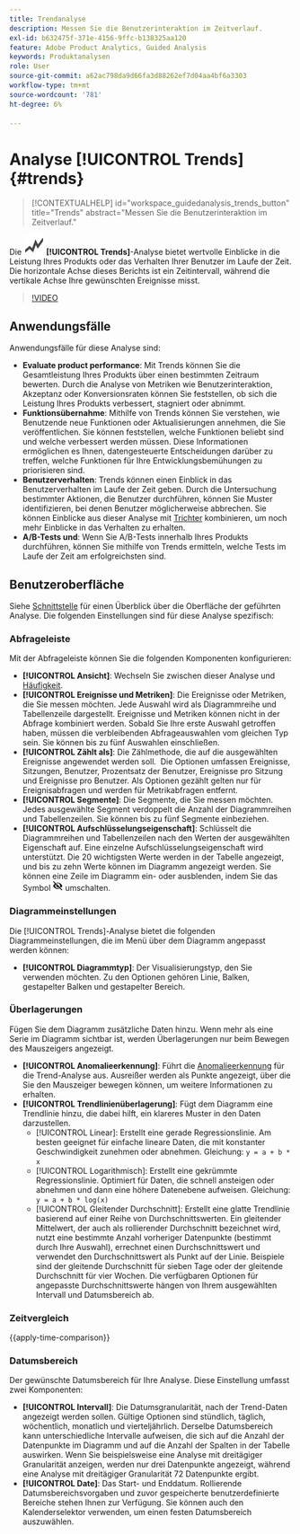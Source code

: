 ```yaml
---
title: Trendanalyse
description: Messen Sie die Benutzerinteraktion im Zeitverlauf.
exl-id: b632475f-371e-4156-9ffc-b138325aa120
feature: Adobe Product Analytics, Guided Analysis
keywords: Produktanalysen
role: User
source-git-commit: a62ac798da9d66fa3d88262ef7d04aa4bf6a3303
workflow-type: tm+mt
source-wordcount: '781'
ht-degree: 6%

---
```


# Analyse [!UICONTROL Trends] {#trends}

<!-- markdownlint-disable MD034 -->

>[!CONTEXTUALHELP]
>id="workspace_guidedanalysis_trends_button"
>title="Trends"
>abstract="Messen Sie die Benutzerinteraktion im Zeitverlauf."

<!-- markdownlint-enable MD034 -->

Die ![GraphTrend](/help/assets/icons/GraphTrend.svg) **[!UICONTROL Trends]**-Analyse bietet wertvolle Einblicke in die Leistung Ihres Produkts oder das Verhalten Ihrer Benutzer im Laufe der Zeit. Die horizontale Achse dieses Berichts ist ein Zeitintervall, während die vertikale Achse Ihre gewünschten Ereignisse misst.

>[!VIDEO](https://video.tv.adobe.com/v/3421666/?learn=on)

## Anwendungsfälle

Anwendungsfälle für diese Analyse sind:

* **Evaluate product performance**: Mit Trends können Sie die Gesamtleistung Ihres Produkts über einen bestimmten Zeitraum bewerten. Durch die Analyse von Metriken wie Benutzerinteraktion, Akzeptanz oder Konversionsraten können Sie feststellen, ob sich die Leistung Ihres Produkts verbessert, stagniert oder abnimmt.
* **Funktionsübernahme**: Mithilfe von Trends können Sie verstehen, wie Benutzende neue Funktionen oder Aktualisierungen annehmen, die Sie veröffentlichen. Sie können feststellen, welche Funktionen beliebt sind und welche verbessert werden müssen. Diese Informationen ermöglichen es Ihnen, datengesteuerte Entscheidungen darüber zu treffen, welche Funktionen für Ihre Entwicklungsbemühungen zu priorisieren sind.
* **Benutzerverhalten**: Trends können einen Einblick in das Benutzerverhalten im Laufe der Zeit geben. Durch die Untersuchung bestimmter Aktionen, die Benutzer durchführen, können Sie Muster identifizieren, bei denen Benutzer möglicherweise abbrechen. Sie können Einblicke aus dieser Analyse mit [Trichter](funnel.md) kombinieren, um noch mehr Einblicke in das Verhalten zu erhalten.
* **A/B-Tests und**: Wenn Sie A/B-Tests innerhalb Ihres Produkts durchführen, können Sie mithilfe von Trends ermitteln, welche Tests im Laufe der Zeit am erfolgreichsten sind.

## Benutzeroberfläche

Siehe [Schnittstelle](../overview.md#interface) für einen Überblick über die Oberfläche der geführten Analyse. Die folgenden Einstellungen sind für diese Analyse spezifisch:

### Abfrageleiste

Mit der Abfrageleiste können Sie die folgenden Komponenten konfigurieren:

* **[!UICONTROL Ansicht]**: Wechseln Sie zwischen dieser Analyse und [Häufigkeit](frequency.md).
* **[!UICONTROL Ereignisse und Metriken]**: Die Ereignisse oder Metriken, die Sie messen möchten. Jede Auswahl wird als Diagrammreihe und Tabellenzeile dargestellt. Ereignisse und Metriken können nicht in der Abfrage kombiniert werden. Sobald Sie Ihre erste Auswahl getroffen haben, müssen die verbleibenden Abfrageauswahlen vom gleichen Typ sein. Sie können bis zu fünf Auswahlen einschließen.
* **[!UICONTROL Zählt als]**: Die Zählmethode, die auf die ausgewählten Ereignisse angewendet werden soll.  Die Optionen umfassen Ereignisse, Sitzungen, Benutzer, Prozentsatz der Benutzer, Ereignisse pro Sitzung und Ereignisse pro Benutzer. Als Optionen gezählt gelten nur für Ereignisabfragen und werden für Metrikabfragen entfernt.
* **[!UICONTROL Segmente]**: Die Segmente, die Sie messen möchten. Jedes ausgewählte Segment verdoppelt die Anzahl der Diagrammreihen und Tabellenzeilen. Sie können bis zu fünf Segmente einbeziehen.
* **[!UICONTROL Aufschlüsselungseigenschaft]**: Schlüsselt die Diagrammreihen und Tabellenzeilen nach den Werten der ausgewählten Eigenschaft auf. Eine einzelne Aufschlüsselungseigenschaft wird unterstützt. Die 20 wichtigsten Werte werden in der Tabelle angezeigt, und bis zu zehn Werte können im Diagramm angezeigt werden. Sie können eine Zeile im Diagramm ein- oder ausblenden, indem Sie das Symbol ![Ausblenden anzeigen](../assets/hide-in-chart.png) umschalten.

### Diagrammeinstellungen

Die [!UICONTROL Trends]-Analyse bietet die folgenden Diagrammeinstellungen, die im Menü über dem Diagramm angepasst werden können:

* **[!UICONTROL Diagrammtyp]**: Der Visualisierungstyp, den Sie verwenden möchten. Zu den Optionen gehören Linie, Balken, gestapelter Balken und gestapelter Bereich.

### Überlagerungen

Fügen Sie dem Diagramm zusätzliche Daten hinzu. Wenn mehr als eine Serie im Diagramm sichtbar ist, werden Überlagerungen nur beim Bewegen des Mauszeigers angezeigt.

* **[!UICONTROL Anomalieerkennung]**: Führt die [Anomalieerkennung](/help/analysis-workspace/c-anomaly-detection/anomaly-detection.md) für die Trend-Analyse aus. Ausreißer werden als Punkte angezeigt, über die Sie den Mauszeiger bewegen können, um weitere Informationen zu erhalten.
* **[!UICONTROL Trendlinienüberlagerung]**: Fügt dem Diagramm eine Trendlinie hinzu, die dabei hilft, ein klareres Muster in den Daten darzustellen.
   * [!UICONTROL Linear]: Erstellt eine gerade Regressionslinie. Am besten geeignet für einfache lineare Daten, die mit konstanter Geschwindigkeit zunehmen oder abnehmen. Gleichung: `y = a + b * x`
   * [!UICONTROL Logarithmisch]: Erstellt eine gekrümmte Regressionslinie. Optimiert für Daten, die schnell ansteigen oder abnehmen und dann eine höhere Datenebene aufweisen. Gleichung: `y = a + b * log(x)`
   * [!UICONTROL Gleitender Durchschnitt]: Erstellt eine glatte Trendlinie basierend auf einer Reihe von Durchschnittswerten. Ein gleitender Mittelwert, der auch als rollierender Durchschnitt bezeichnet wird, nutzt eine bestimmte Anzahl vorheriger Datenpunkte (bestimmt durch Ihre Auswahl), errechnet einen Durchschnittswert und verwendet den Durchschnittswert als Punkt auf der Linie. Beispiele sind der gleitende Durchschnitt für sieben Tage oder der gleitende Durchschnitt für vier Wochen. Die verfügbaren Optionen für angepasste Durchschnittswerte hängen von Ihrem ausgewählten Intervall und Datumsbereich ab.

### Zeitvergleich

{{apply-time-comparison}}


### Datumsbereich

Der gewünschte Datumsbereich für Ihre Analyse. Diese Einstellung umfasst zwei Komponenten:

* **[!UICONTROL Intervall]**: Die Datumsgranularität, nach der Trend-Daten angezeigt werden sollen. Gültige Optionen sind stündlich, täglich, wöchentlich, monatlich und vierteljährlich. Derselbe Datumsbereich kann unterschiedliche Intervalle aufweisen, die sich auf die Anzahl der Datenpunkte im Diagramm und auf die Anzahl der Spalten in der Tabelle auswirken. Wenn Sie beispielsweise eine Analyse mit dreitägiger Granularität anzeigen, werden nur drei Datenpunkte angezeigt, während eine Analyse mit dreitägiger Granularität 72 Datenpunkte ergibt.
* **[!UICONTROL Date]**: Das Start- und Enddatum. Rollierende Datumsbereichsvorgaben und zuvor gespeicherte benutzerdefinierte Bereiche stehen Ihnen zur Verfügung. Sie können auch den Kalenderselektor verwenden, um einen festen Datumsbereich auszuwählen.


<!--

## Example

See below for an example of the analysis.

![Trends compare](../assets/trends-compare.png)

-->
